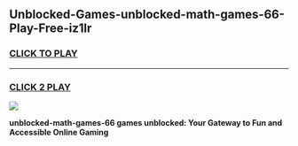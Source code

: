
## Unblocked-Games-unblocked-math-games-66-Play-Free-iz1lr
<h3>
<a href="https://premium76.site?title=unblocked-math-games-66&ref=23A">CLICK TO PLAY</a></h3>
<hr>

<h3>
<a href="https://premium76.site?title=unblocked-math-games-66&ref=23A">CLICK 2 PLAY</a>
  
</h3>

<a href="https://premium76.site?title=unblocked-math-games-66&ref=23A"><img src="https://clearcache.store/games.png"></a>


**unblocked-math-games-66 games unblocked: Your Gateway to Fun and Accessible Online Gaming**
